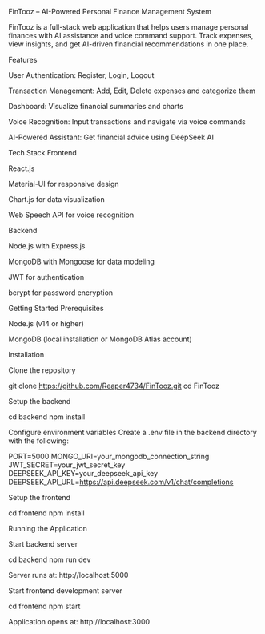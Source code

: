 FinTooz – AI-Powered Personal Finance Management System

FinTooz is a full-stack web application that helps users manage personal finances with AI assistance and voice command support. Track expenses, view insights, and get AI-driven financial recommendations in one place.

Features

User Authentication: Register, Login, Logout

Transaction Management: Add, Edit, Delete expenses and categorize them

Dashboard: Visualize financial summaries and charts

Voice Recognition: Input transactions and navigate via voice commands

AI-Powered Assistant: Get financial advice using DeepSeek AI

Tech Stack
Frontend

React.js

Material-UI for responsive design

Chart.js for data visualization

Web Speech API for voice recognition

Backend

Node.js with Express.js

MongoDB with Mongoose for data modeling

JWT for authentication

bcrypt for password encryption

Getting Started
Prerequisites

Node.js (v14 or higher)

MongoDB (local installation or MongoDB Atlas account)

Installation

Clone the repository

git clone https://github.com/Reaper4734/FinTooz.git
cd FinTooz


Setup the backend

cd backend
npm install





Configure environment variables
Create a .env file in the backend directory with the following:

PORT=5000
MONGO_URI=your_mongodb_connection_string
JWT_SECRET=your_jwt_secret_key
DEEPSEEK_API_KEY=your_deepseek_api_key
DEEPSEEK_API_URL=https://api.deepseek.com/v1/chat/completions


Setup the frontend

cd frontend
npm install

Running the Application

Start backend server

cd backend
npm run dev


Server runs at: http://localhost:5000

Start frontend development server

cd frontend
npm start


Application opens at: http://localhost:3000
